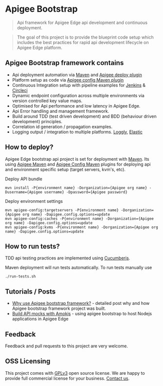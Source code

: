 # Apigee Bootstrap

> Api framework for Apigee Edge api development and continuous deployment.

> The goal of this project is to provide the blueprint code setup which includes the best practices for rapid api development lifecycle on Apigee Edge platform.

## Apigee Bootstrap framework contains

* Api deployment automation via [Maven](https://maven.apache.org) and [Apigee deploy plugin](https://github.com/apigee/apigee-deploy-maven-plugin)
* Platform setup as code via [Apigee config Maven plugin](https://github.com/apigee/apigee-config-maven-plugin)
* Continuous Integration setup with pipeline examples for [Jenkins](https://jenkins.io) & [Circleci](https://circleci.com)
* Dynamic endpoint configuration across multiple environments via version controlled key value maps.
* Optimised for Api performance and low latency in Apigee Edge.
* Api Error handling and management framework.
* Build around TDD (test driven development) and BDD (behaviour driven development) principles.
* Correlation id generation / propagation examples.
* Logging output / integration to multiple platforms. [Loggly](loggly.com), [Elastic](https://www.elastic.co/elk-stack)

## How to deploy?

Apigee Edge bootstrap api project is set for deployment with [Maven](https://maven.apache.org). Its using [Apigee Maven](https://github.com/apigee/apigee-deploy-maven-plugin) and [Apigee Config Maven](https://github.com/apigee/apigee-config-maven-plugin) plugins for deploying api and environment specific setup (target servers, kvm's, etc).

Deploy API bundle

	mvn install -P{environment name} -Dorganization={Apigee org name} -Dusername={Apigee username} -Dpassword={Apigee password}

Deploy environment settings

	mvn apigee-config:targetservers -P{environment name} -Dorganization={Apigee org name} -Dapigee.config.options=update 
	mvn apigee-config:caches -P{environment name} -Dorganization={Apigee org name} -Dapigee.config.options=update 
	mvn apigee-config:kvms -P{environment name} -Dorganization={Apigee org name} -Dapigee.config.options=update  

## How to run tests?

TDD api testing practices are implemented using [Cucumberjs](https://www.npmjs.com/package/cucumber).

	
Maven deployment will run tests automatically. To run tests manually use

	./run-tests.sh

## Tutorials / Posts

* [Why use Apigee bootstrap framework?](https://www.popularowl.com/blog/why-use-apigee-api-bootstrap-framework/) - detailed post why and how Apigee bootstrap framework project was built.
* [Build API mocks with Amokjs](https://www.popularowl.com/blog/build-api-mocks-with-amokjs/) - using apigee bootstrap to host Nodejs applications in Apigee Edge


## Feedback

Feedback and pull requests to this project are very welcome.

## OSS Licensing

This project comes with [GPLv3](https://www.gnu.org/licenses/gpl-3.0.en.html) open source license. We are happy to provide full commercial license for your business. [Contact us](https://github.com/sauliuz).
